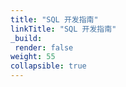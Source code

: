 ```yaml
---
title: "SQL 开发指南"
linkTitle: "SQL 开发指南"
_build:
 render: false 
weight: 55
collapsible: true
---
```

